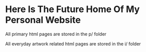# Here Is The Future Home Of My Personal Website

All primary html pages are stored in the p/ folder

All everyday artwork related html pages are stored in the i/ folder
